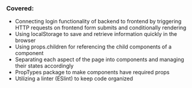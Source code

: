### Covered: 
- Connecting login functionality of backend to frontend by triggering HTTP requests on frontend form submits and conditionally rendering
- Using localStorage to save and retrieve information quickly in the browser
- Using props.children for referencing the child components of a component
- Separating each aspect of the page into components and managing their states accordingly
- PropTypes package to make components have required props
- Utilizing a linter (ESlint) to keep code organized
